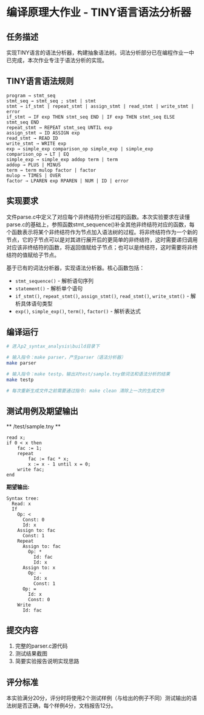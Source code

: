 # 编译原理大作业 - TINY语言语法分析器

## 任务描述

实现TINY语言的语法分析器，构建抽象语法树。词法分析部分已在编程作业一中已完成，本次作业专注于语法分析的实现。

## TINY语言语法规则

```
program → stmt_seq
stmt_seq → stmt_seq ; stmt | stmt
stmt → if_stmt | repeat_stmt | assign_stmt | read_stmt | write_stmt | error
if_stmt → IF exp THEN stmt_seq END | IF exp THEN stmt_seq ELSE stmt_seq END
repeat_stmt → REPEAT stmt_seq UNTIL exp
assign_stmt → ID ASSIGN exp
read_stmt → READ ID
write_stmt → WRITE exp
exp → simple_exp comparison_op simple_exp | simple_exp
comparison_op → LT | EQ
simple_exp → simple_exp addop term | term
addop → PLUS | MINUS
term → term mulop factor | factor
mulop → TIMES | OVER
factor → LPAREN exp RPAREN | NUM | ID | error
```

## 实现要求

文件parse.c中定义了对应每个非终结符分析过程的函数。本次实验要求在读懂parse.c的基础上，参照函数stmt_sequence()补全其他非终结符对应的函数，每个函数表示将某个非终结符作为节点加入语法树的过程。将非终结符作为一个新的节点，它的子节点可以是对其进行展开后的更简单的非终结符，这时需要递归调用对应该非终结符的函数，将返回值赋给子节点；也可以是终结符，这时需要将非终结符的值赋给子节点。

基于已有的词法分析器，实现语法分析器。核心函数包括：
- `stmt_sequence()` - 解析语句序列
- `statement()` - 解析单个语句
- `if_stmt()`, `repeat_stmt()`, `assign_stmt()`, `read_stmt()`, `write_stmt()` - 解析具体语句类型
- `exp()`, `simple_exp()`, `term()`, `factor()` - 解析表达式

## 编译运行

```bash
# 进入p2_syntax_analysis\build目录下

# 输入指令：make parser，产生parser（语法分析器）
make parser

# 输入指令：make testp，输出对test/sample.tny做词法和语法分析的结果
make testp

# 每次重新生成文件之前需要通过指令: make clean 清除上一次的生成文件
```

## 测试用例及期望输出

** /test/sample.tny **
```
read x;
if 0 < x then
    fac := 1;
    repeat
        fac := fac * x;
        x := x - 1 until x = 0;
    write fac;
end
```

**期望输出:**
```
Syntax tree:
  Read: x
  If
    Op: <
      Const: 0
      Id: x
    Assign to: fac
      Const: 1
    Repeat
      Assign to: fac
        Op: *
          Id: fac
          Id: x
      Assign to: x
        Op: -
          Id: x
          Const: 1
      Op: =
        Id: x
        Const: 0
    Write
      Id: fac
```

## 提交内容

1. 完整的parser.c源代码
2. 测试结果截图
3. 简要实验报告说明实现思路

## 评分标准
本实验满分20分，评分时将使用2个测试样例（与给出的例子不同）测试输出的语法树是否正确，每个样例4分，文档报告12分。
